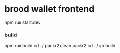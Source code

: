 # brood wallet frontend

npm run start:dev

### build

npm run build
cd ../
packr2 clean
packr2
cd ../
go build